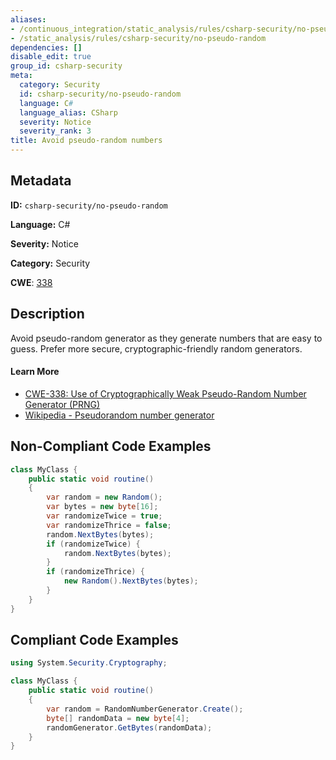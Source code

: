 ```yaml
---
aliases:
- /continuous_integration/static_analysis/rules/csharp-security/no-pseudo-random
- /static_analysis/rules/csharp-security/no-pseudo-random
dependencies: []
disable_edit: true
group_id: csharp-security
meta:
  category: Security
  id: csharp-security/no-pseudo-random
  language: C#
  language_alias: CSharp
  severity: Notice
  severity_rank: 3
title: Avoid pseudo-random numbers
---
```

<!--  SOURCED FROM https://github.com/DataDog/datadog-static-analyzer-rule-docs -->


## Metadata
**ID:** `csharp-security/no-pseudo-random`

**Language:** C#

**Severity:** Notice

**Category:** Security

**CWE**: [338](https://cwe.mitre.org/data/definitions/338.html)

## Description
Avoid pseudo-random generator as they generate numbers that are easy to guess. Prefer more secure, cryptographic-friendly random generators.

#### Learn More

 - [CWE-338: Use of Cryptographically Weak Pseudo-Random Number Generator (PRNG)](https://cwe.mitre.org/data/definitions/338)
 - [Wikipedia - Pseudorandom number generator](https://en.wikipedia.org/wiki/Pseudorandom_number_generator)

## Non-Compliant Code Examples
```csharp
class MyClass {
    public static void routine()
    {
        var random = new Random();
        var bytes = new byte[16];
        var randomizeTwice = true;
        var randomizeThrice = false;
        random.NextBytes(bytes);
        if (randomizeTwice) {
            random.NextBytes(bytes);
        }
        if (randomizeThrice) {
            new Random().NextBytes(bytes);
        }
    }
}
```

## Compliant Code Examples
```csharp
using System.Security.Cryptography;

class MyClass {
    public static void routine()
    {
        var random = RandomNumberGenerator.Create();
        byte[] randomData = new byte[4];
        randomGenerator.GetBytes(randomData);
    }
}
```
